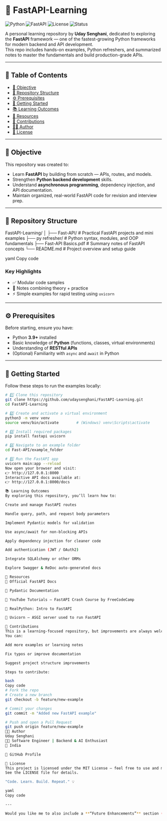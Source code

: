 # 🚀 FastAPI-Learning

![Python](https://img.shields.io/badge/Python-3.9%2B-blue?logo=python)
![FastAPI](https://img.shields.io/badge/FastAPI-Framework-009688?logo=fastapi)
![License](https://img.shields.io/badge/License-MIT-yellow.svg)
![Status](https://img.shields.io/badge/Status-Learning%20In%20Progress-green)

A personal learning repository by **Uday Senghani**, dedicated to exploring the **FastAPI** framework — one of the fastest-growing Python frameworks for modern backend and API development.  
This repo includes hands-on examples, Python refreshers, and summarized notes to master the fundamentals and build production-grade APIs.

---

## 📘 Table of Contents

- [🎯 Objective](#-objective)
- [📂 Repository Structure](#-repository-structure)
- [⚙️ Prerequisites](#️-prerequisites)
- [🚀 Getting Started](#-getting-started)
- [📚 Learning Outcomes](#-learning-outcomes)
- [🔗 Resources](#-resources)
- [🤝 Contributions](#-contributions)
- [🧑‍💻 Author](#-author)
- [📄 License](#-license)

---

## 🎯 Objective

This repository was created to:
- Learn **FastAPI** by building from scratch — APIs, routes, and models.
- Strengthen **Python backend development** skills.
- Understand **asynchronous programming**, dependency injection, and API documentation.
- Maintain organized, real-world FastAPI code for revision and interview prep.

---

## 📂 Repository Structure

FastAPI-Learning/
│
├── Fast-API/ # Practical FastAPI projects and mini examples
├── py refresher/ # Python syntax, modules, and OOP fundamentals
├── Fast-API Basics.pdf # Summary notes of FastAPI concepts
└── README.md # Project overview and setup guide

yaml
Copy code

### Key Highlights
- ✅ Modular code samples  
- 📄 Notes combining theory + practice  
- ⚡ Simple examples for rapid testing using `uvicorn`  

---

## ⚙️ Prerequisites

Before starting, ensure you have:

- Python **3.9+** installed  
- Basic knowledge of **Python** (functions, classes, virtual environments)  
- Understanding of **RESTful APIs**  
- (Optional) Familiarity with `async` and `await` in Python  

---

## 🚀 Getting Started

Follow these steps to run the examples locally:

```bash
# 1️⃣ Clone this repository
git clone https://github.com/udaysenghani/FastAPI-Learning.git
cd FastAPI-Learning

# 2️⃣ Create and activate a virtual environment
python3 -m venv venv
source venv/bin/activate        # (Windows) venv\Scripts\activate

# 3️⃣ Install required packages
pip install fastapi uvicorn

# 4️⃣ Navigate to an example folder
cd Fast-API/example_folder

# 5️⃣ Run the FastAPI app
uvicorn main:app --reload
Now open your browser and visit:
👉 http://127.0.0.1:8000
Interactive API docs available at:
👉 http://127.0.0.1:8000/docs

📚 Learning Outcomes
By exploring this repository, you’ll learn how to:

Create and manage FastAPI routes

Handle query, path, and request body parameters

Implement Pydantic models for validation

Use async/await for non-blocking APIs

Apply dependency injection for cleaner code

Add authentication (JWT / OAuth2)

Integrate SQLAlchemy or other ORMs

Explore Swagger & ReDoc auto-generated docs

🔗 Resources
📘 Official FastAPI Docs

🧠 Pydantic Documentation

🎥 YouTube Tutorials — FastAPI Crash Course by FreeCodeCamp

💬 RealPython: Intro to FastAPI

🧩 Uvicorn – ASGI server used to run FastAPI

🤝 Contributions
This is a learning-focused repository, but improvements are always welcome!
You can:

Add more examples or learning notes

Fix typos or improve documentation

Suggest project structure improvements

Steps to contribute:

bash
Copy code
# Fork the repo
# Create a new branch
git checkout -b feature/new-example

# Commit your changes
git commit -m "Added new FastAPI example"

# Push and open a Pull Request
git push origin feature/new-example
🧑‍💻 Author
Uday Senghani
👨‍💻 Software Engineer | Backend & AI Enthusiast
📍 India

🔗 GitHub Profile

📄 License
This project is licensed under the MIT License — feel free to use and modify it.
See the LICENSE file for details.

"Code. Learn. Build. Repeat." 💡

yaml
Copy code

---

Would you like me to also include a **“Future Enhancements”** section (e.g., database integration, 
